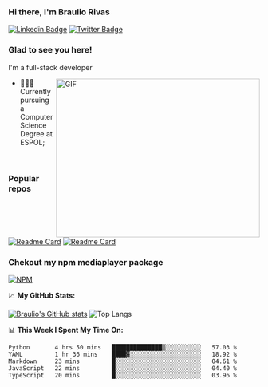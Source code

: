 ### Hi there, I'm Braulio Rivas
[![Linkedin Badge](https://img.shields.io/badge/-LinkedIn-0e76a8?style=flat-square&logo=Linkedin&logoColor=white)](https://www.linkedin.com/in/braulio-rivas-abad/)
[![Twitter Badge](https://img.shields.io/badge/-Twitter-00acee?style=flat-square&logo=Twitter&logoColor=white)](https://twitter.com/brolio04)

### Glad to see you here! &nbsp;
I'm a full-stack developer


<img align="right" alt="GIF" src="https://github.com/Gapur/Gapur/blob/master/coding.gif?raw=true" width="408" height="318" />

- 👨🏻‍💻 Currently pursuing a Computer Science Degree at ESPOL;

</br>

### Popular repos
[![Readme Card](https://github-readme-stats.vercel.app/api/pin/?username=brauliorivas&repo=countrieshub)](https://github.com/brauliorivas/countrieshub)
[![Readme Card](https://github-readme-stats.vercel.app/api/pin/?username=brauliorivas&repo=pokedex-interactivo)](https://github.com/brauliorivas/pokedex-interactivo)

### Chekout my npm mediaplayer package
[![NPM](https://img.shields.io/badge/NPM-%23000000.svg?style=for-the-badge&logo=npm&logoColor=white)](https://www.npmjs.com/package/@braulio0000/mediaplayer)


📈 **My GitHub Stats:**

[![Braulio's GitHub stats](https://github-readme-stats.vercel.app/api?username=brauliorivas&theme=tokyonight)](https://github.com/brauliorivas) ![Top Langs](https://github-readme-stats.vercel.app/api/top-langs/?username=brauliorivas&layout=compact&theme=radical)


📊 **This Week I Spent My Time On:**
<!--START_SECTION:waka-->

```text
Python       4 hrs 50 mins   ██████████████▒░░░░░░░░░░   57.03 %
YAML         1 hr 36 mins    ████▓░░░░░░░░░░░░░░░░░░░░   18.92 %
Markdown     23 mins         █░░░░░░░░░░░░░░░░░░░░░░░░   04.61 %
JavaScript   22 mins         █░░░░░░░░░░░░░░░░░░░░░░░░   04.40 %
TypeScript   20 mins         █░░░░░░░░░░░░░░░░░░░░░░░░   03.96 %
```

<!--END_SECTION:waka-->
